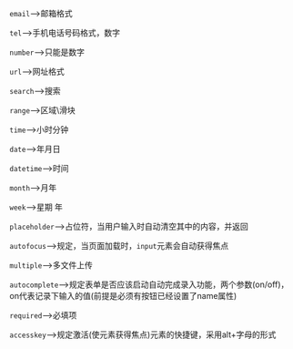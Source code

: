 `email`-->邮箱格式

`tel`-->手机电话号码格式，数字

`number`-->只能是数字

`url`-->网址格式

`search`-->搜索

`range`-->区域\滑块

`time`-->小时分钟

`date`-->年月日

`datetime`-->时间

`month`-->月年

`week`-->星期 年

`placeholder`-->占位符，当用户输入时自动清空其中的内容，并返回

`autofocus`-->规定，当页面加载时，`input`元素会自动获得焦点

`multiple`-->多文件上传

`autocomplete`-->规定表单是否应该启动自动完成录入功能，两个参数(on/off)，on代表记录下输入的值(前提是必须有按钮已经设置了name属性)

`required`-->必填项

`accesskey`-->规定激活(使元素获得焦点)元素的快捷键，采用alt+字母的形式

